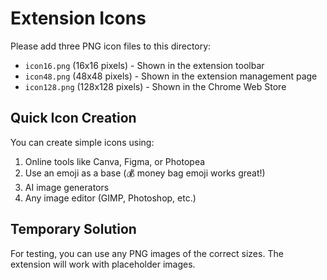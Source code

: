 # Extension Icons

Please add three PNG icon files to this directory:

- `icon16.png` (16x16 pixels) - Shown in the extension toolbar
- `icon48.png` (48x48 pixels) - Shown in the extension management page
- `icon128.png` (128x128 pixels) - Shown in the Chrome Web Store

## Quick Icon Creation

You can create simple icons using:
1. Online tools like Canva, Figma, or Photopea
2. Use an emoji as a base (💰 money bag emoji works great!)
3. AI image generators
4. Any image editor (GIMP, Photoshop, etc.)

## Temporary Solution

For testing, you can use any PNG images of the correct sizes. The extension will work with placeholder images.
